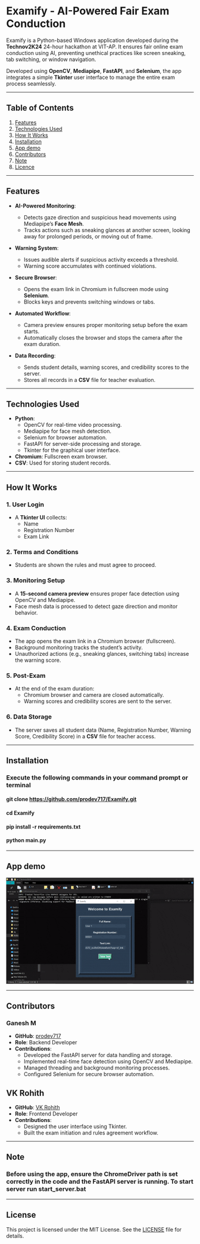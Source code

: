 # Examify - AI-Powered Fair Exam Conduction

Examify is a Python-based Windows application developed during the **Technov2K24** 24-hour hackathon at VIT-AP. It ensures fair online exam conduction using AI, preventing unethical practices like screen sneaking, tab switching, or window navigation.

Developed using **OpenCV**, **Mediapipe**, **FastAPI**, and **Selenium**, the app integrates a simple **Tkinter** user interface to manage the entire exam process seamlessly.

---

## Table of Contents

1. [Features](#features)
2. [Technologies Used](#technologies-used)
3. [How It Works](#how-it-works)
4. [Installation](#installation)
5. [App demo](#app-demo)
6. [Contributors](#contributors)
7. [Note](#note)
8. [Licence](#licence)

---

## Features

- **AI-Powered Monitoring**:
  - Detects gaze direction and suspicious head movements using Mediapipe’s **Face Mesh**.
  - Tracks actions such as sneaking glances at another screen, looking away for prolonged periods, or moving out of frame.
  
- **Warning System**:
  - Issues audible alerts if suspicious activity exceeds a threshold.
  - Warning score accumulates with continued violations.

- **Secure Browser**:
  - Opens the exam link in Chromium in fullscreen mode using **Selenium**.
  - Blocks keys and prevents switching windows or tabs.

- **Automated Workflow**:
  - Camera preview ensures proper monitoring setup before the exam starts.
  - Automatically closes the browser and stops the camera after the exam duration.

- **Data Recording**:
  - Sends student details, warning scores, and credibility scores to the server.
  - Stores all records in a **CSV** file for teacher evaluation.

---

## Technologies Used

- **Python**:
  - OpenCV for real-time video processing.
  - Mediapipe for face mesh detection.
  - Selenium for browser automation.
  - FastAPI for server-side processing and storage.
  - Tkinter for the graphical user interface.
- **Chromium**: Fullscreen exam browser.
- **CSV**: Used for storing student records.

---

## How It Works

### 1. User Login
- A **Tkinter UI** collects:
  - Name
  - Registration Number
  - Exam Link

### 2. Terms and Conditions
- Students are shown the rules and must agree to proceed.

### 3. Monitoring Setup
- A **15-second camera preview** ensures proper face detection using OpenCV and Mediapipe.
- Face mesh data is processed to detect gaze direction and monitor behavior.

### 4. Exam Conduction
- The app opens the exam link in a Chromium browser (fullscreen).
- Background monitoring tracks the student’s activity.
- Unauthorized actions (e.g., sneaking glances, switching tabs) increase the warning score.

### 5. Post-Exam
- At the end of the exam duration:
  - Chromium browser and camera are closed automatically.
  - Warning scores and credibility scores are sent to the server.

### 6. Data Storage
- The server saves all student data (Name, Registration Number, Warning Score, Credibility Score) in a **CSV** file for teacher access.

---

## Installation

### Execute the following commands in your command prompt or terminal
#### git clone https://github.com/prodev717/Examify.git
#### cd Examify
#### pip install -r requirements.txt
#### python main.py

---

## App demo

![](demo.gif)

---

## Contributors

### Ganesh M
- **GitHub**: [prodev717](https://github.com/prodev717)  
- **Role**: Backend Developer  
- **Contributions**:
  - Developed the FastAPI server for data handling and storage.
  - Implemented real-time face detection using OpenCV and Mediapipe.
  - Managed threading and background monitoring processes.
  - Configured Selenium for secure browser automation.

## VK Rohith
- **GitHub**: [VK Rohith](https://github.com/RohiVK)  
- **Role**: Frontend Developer  
- **Contributions**:
  - Designed the user interface using Tkinter.
  - Built the exam initiation and rules agreement workflow.

---

## Note

### Before using the app, ensure the ChromeDriver path is set correctly in the code and the FastAPI server is running. To start server run start_server.bat

---

## License

This project is licensed under the MIT License. See the [LICENSE](LICENSE) file for details.
